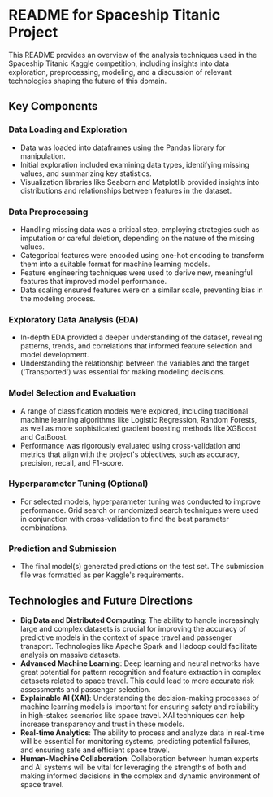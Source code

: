 # README for Spaceship Titanic Project

This README provides an overview of the analysis techniques used in the Spaceship Titanic Kaggle competition, including insights into data exploration, preprocessing, modeling, and a discussion of relevant technologies shaping the future of this domain.

## Key Components

### Data Loading and Exploration

- Data was loaded into dataframes using the Pandas library for manipulation.
- Initial exploration included examining data types, identifying missing values, and summarizing key statistics.
- Visualization libraries like Seaborn and Matplotlib provided insights into distributions and relationships between features in the dataset.

### Data Preprocessing

- Handling missing data was a critical step, employing strategies such as imputation or careful deletion, depending on the nature of the missing values.
- Categorical features were encoded using one-hot encoding to transform them into a suitable format for machine learning models.
- Feature engineering techniques were used to derive new, meaningful features that improved model performance.
- Data scaling ensured features were on a similar scale, preventing bias in the modeling process.

### Exploratory Data Analysis (EDA)

- In-depth EDA provided a deeper understanding of the dataset, revealing patterns, trends, and correlations that informed feature selection and model development.
- Understanding the relationship between the variables and the target ('Transported') was essential for making modeling decisions.

### Model Selection and Evaluation

- A range of classification models were explored, including traditional machine learning algorithms like Logistic Regression, Random Forests, as well as more sophisticated gradient boosting methods like XGBoost and CatBoost.
- Performance was rigorously evaluated using cross-validation and metrics that align with the project's objectives, such as accuracy, precision, recall, and F1-score.

### Hyperparameter Tuning (Optional)

- For selected models, hyperparameter tuning was conducted to improve performance. Grid search or randomized search techniques were used in conjunction with cross-validation to find the best parameter combinations.

### Prediction and Submission

- The final model(s) generated predictions on the test set. The submission file was formatted as per Kaggle's requirements.

## Technologies and Future Directions

- **Big Data and Distributed Computing**: The ability to handle increasingly large and complex datasets is crucial for improving the accuracy of predictive models in the context of space travel and passenger transport. Technologies like Apache Spark and Hadoop could facilitate analysis on massive datasets.
- **Advanced Machine Learning**: Deep learning and neural networks have great potential for pattern recognition and feature extraction in complex datasets related to space travel. This could lead to more accurate risk assessments and passenger selection.
- **Explainable AI (XAI)**: Understanding the decision-making processes of machine learning models is important for ensuring safety and reliability in high-stakes scenarios like space travel. XAI techniques can help increase transparency and trust in these models.
- **Real-time Analytics**: The ability to process and analyze data in real-time will be essential for monitoring systems, predicting potential failures, and ensuring safe and efficient space travel.
- **Human-Machine Collaboration**: Collaboration between human experts and AI systems will be vital for leveraging the strengths of both and making informed decisions in the complex and dynamic environment of space travel.


